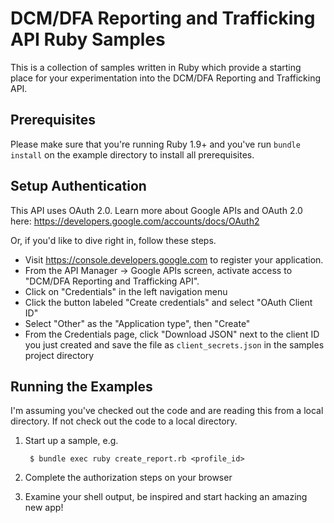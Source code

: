 # DCM/DFA Reporting and Trafficking API Ruby Samples

This is a collection of samples written in Ruby which provide a starting place
for your experimentation into the DCM/DFA Reporting and Trafficking API.

## Prerequisites

Please make sure that you're running Ruby 1.9+ and you've run
`bundle install` on the example directory to install all prerequisites.

## Setup Authentication

This API uses OAuth 2.0. Learn more about Google APIs and OAuth 2.0 here:
https://developers.google.com/accounts/docs/OAuth2

Or, if you'd like to dive right in, follow these steps.
 - Visit https://console.developers.google.com to register your application.
 - From the API Manager -> Google APIs screen, activate access to "DCM/DFA Reporting and Trafficking API".
 - Click on "Credentials" in the left navigation menu
 - Click the button labeled "Create credentials" and select "OAuth Client ID"
 - Select "Other" as the "Application type", then "Create"
 - From the Credentials page, click "Download JSON" next to the client ID you just created and save the file as `client_secrets.json` in the samples project directory

## Running the Examples

I'm assuming you've checked out the code and are reading this from a local
directory. If not check out the code to a local directory.

1. Start up a sample, e.g.

        $ bundle exec ruby create_report.rb <profile_id>

2. Complete the authorization steps on your browser

3. Examine your shell output, be inspired and start hacking an amazing new app!

